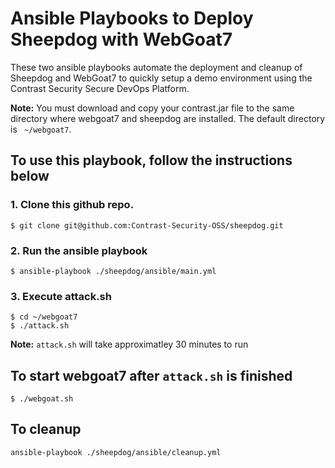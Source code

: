 # Ansible Playbooks to Deploy Sheepdog with WebGoat7

These two ansible playbooks automate the deployment and cleanup of Sheepdog and WebGoat7 to quickly setup a demo environment using the Contrast Security Secure DevOps Platform.

**Note:** You must download and copy your contrast.jar file to the same directory where webgoat7 and sheepdog are installed. The default directory is ``` ~/webgoat7```.

## To use this playbook, follow the instructions below

### 1. Clone this github repo.
```
$ git clone git@github.com:Contrast-Security-OSS/sheepdog.git
```
### 2. Run the ansible playbook
```
$ ansible-playbook ./sheepdog/ansible/main.yml
```

### 3. Execute attack.sh
```
$ cd ~/webgoat7
$ ./attack.sh
```

**Note:** ```attack.sh``` will take approximatley 30 minutes to run

## To start webgoat7 after ```attack.sh``` is finished
```
$ ./webgoat.sh
```

## To cleanup
```
ansible-playbook ./sheepdog/ansible/cleanup.yml
```
